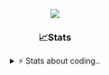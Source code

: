 <div align="center">
  
<p align="center">
  <img src="https://lanyard.cnrad.dev/api/1018290650602553364" />
</p>

### 📈Stats
<details>
    <summary> ⚡ Stats about coding.. </> </summary>
    <br/>

<!--START_SECTION:waka-->
![Code Time](http://img.shields.io/badge/Code%20Time-11%20hrs%2044%20mins-blue)

![Profile Views](http://img.shields.io/badge/Profile%20Views-68-blue)

**🐱 My GitHub Data** 

> 📦 857.0 kB Used in GitHub's Storage 
 > 
> 🏆 103 Contributions in the Year 2024
 > 
> 💼 Opted to Hire
 > 
> 📜 6 Public Repositories 
 > 
> 🔑 15 Private Repositories 
 > 
**I'm a Night 🦉** 

```text
🌞 Morning                36 commits          ██░░░░░░░░░░░░░░░░░░░░░░░   07.83 % 
🌆 Daytime                192 commits         ██████████░░░░░░░░░░░░░░░   41.74 % 
🌃 Evening                189 commits         ██████████░░░░░░░░░░░░░░░   41.09 % 
🌙 Night                  43 commits          ██░░░░░░░░░░░░░░░░░░░░░░░   09.35 % 
```
📅 **I'm Most Productive on Sunday** 

```text
Monday                   21 commits          █░░░░░░░░░░░░░░░░░░░░░░░░   04.57 % 
Tuesday                  55 commits          ███░░░░░░░░░░░░░░░░░░░░░░   11.96 % 
Wednesday                86 commits          █████░░░░░░░░░░░░░░░░░░░░   18.70 % 
Thursday                 71 commits          ████░░░░░░░░░░░░░░░░░░░░░   15.43 % 
Friday                   54 commits          ███░░░░░░░░░░░░░░░░░░░░░░   11.74 % 
Saturday                 73 commits          ████░░░░░░░░░░░░░░░░░░░░░   15.87 % 
Sunday                   100 commits         █████░░░░░░░░░░░░░░░░░░░░   21.74 % 
```


📊 **This Week I Spent My Time On** 

```text
🕑︎ Time Zone: Europe/Berlin

💬 Programming Languages: 
Lua                      48 mins             █████████░░░░░░░░░░░░░░░░   34.76 % 
Other                    44 mins             ████████░░░░░░░░░░░░░░░░░   32.36 % 
Go                       20 mins             ████░░░░░░░░░░░░░░░░░░░░░   15.03 % 
CSS                      18 mins             ███░░░░░░░░░░░░░░░░░░░░░░   13.14 % 
HTML                     3 mins              █░░░░░░░░░░░░░░░░░░░░░░░░   02.55 % 

🔥 Editors: 
VS Code                  2 hrs 18 mins       █████████████████████████   100.00 % 

🐱‍💻 Projects: 
Unknown Project          1 hr 14 mins        █████████████░░░░░░░░░░░░   53.64 % 
exploit                  20 mins             ████░░░░░░░░░░░░░░░░░░░░░   15.03 % 
[gamemode]               16 mins             ███░░░░░░░░░░░░░░░░░░░░░░   11.73 % 
8x9wDZ8                  11 mins             ██░░░░░░░░░░░░░░░░░░░░░░░   08.50 % 
html                     6 mins              █░░░░░░░░░░░░░░░░░░░░░░░░   04.91 % 

💻 Operating System: 
Windows                  2 hrs 18 mins       █████████████████████████   100.00 % 
```

**I Mostly Code in JavaScript** 

```text
JavaScript               7 repos             █████████░░░░░░░░░░░░░░░░   36.84 % 
Lua                      4 repos             █████░░░░░░░░░░░░░░░░░░░░   21.05 % 
Python                   3 repos             ████░░░░░░░░░░░░░░░░░░░░░   15.79 % 
TypeScript               2 repos             ███░░░░░░░░░░░░░░░░░░░░░░   10.53 % 
HTML                     1 repo              █░░░░░░░░░░░░░░░░░░░░░░░░   05.26 % 
```




 Last Updated on 14/06/2024 14:17:01 UTC
<!--END_SECTION:waka-->
</details>
